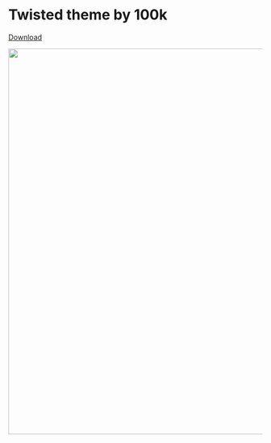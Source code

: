 # Twisted theme by 100k
[Download](https://github.com/melkypie/resource-packs/archive/pack-twisted-theme.zip)


<img src="https://user-images.githubusercontent.com/5113962/88229969-4a216380-cc7a-11ea-8783-b9f987f89cdd.png" width="765"><br/>


